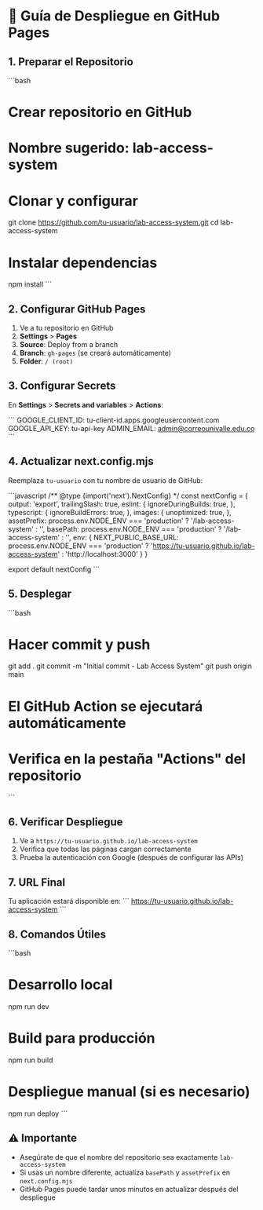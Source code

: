 # 🚀 Guía de Despliegue en GitHub Pages

## 1. Preparar el Repositorio

\`\`\`bash
# Crear repositorio en GitHub
# Nombre sugerido: lab-access-system

# Clonar y configurar
git clone https://github.com/tu-usuario/lab-access-system.git
cd lab-access-system

# Instalar dependencias
npm install
\`\`\`

## 2. Configurar GitHub Pages

1. Ve a tu repositorio en GitHub
2. **Settings** > **Pages**
3. **Source**: Deploy from a branch
4. **Branch**: `gh-pages` (se creará automáticamente)
5. **Folder**: `/ (root)`

## 3. Configurar Secrets

En **Settings** > **Secrets and variables** > **Actions**:

\`\`\`
GOOGLE_CLIENT_ID: tu-client-id.apps.googleusercontent.com
GOOGLE_API_KEY: tu-api-key
ADMIN_EMAIL: admin@correounivalle.edu.co
\`\`\`

## 4. Actualizar next.config.mjs

Reemplaza `tu-usuario` con tu nombre de usuario de GitHub:

\`\`\`javascript
/** @type {import('next').NextConfig} */
const nextConfig = {
  output: 'export',
  trailingSlash: true,
  eslint: {
    ignoreDuringBuilds: true,
  },
  typescript: {
    ignoreBuildErrors: true,
  },
  images: {
    unoptimized: true,
  },
  assetPrefix: process.env.NODE_ENV === 'production' ? '/lab-access-system' : '',
  basePath: process.env.NODE_ENV === 'production' ? '/lab-access-system' : '',
  env: {
    NEXT_PUBLIC_BASE_URL: process.env.NODE_ENV === 'production' 
      ? 'https://tu-usuario.github.io/lab-access-system' 
      : 'http://localhost:3000'
  }
}

export default nextConfig
\`\`\`

## 5. Desplegar

\`\`\`bash
# Hacer commit y push
git add .
git commit -m "Initial commit - Lab Access System"
git push origin main

# El GitHub Action se ejecutará automáticamente
# Verifica en la pestaña "Actions" del repositorio
\`\`\`

## 6. Verificar Despliegue

1. Ve a `https://tu-usuario.github.io/lab-access-system`
2. Verifica que todas las páginas cargan correctamente
3. Prueba la autenticación con Google (después de configurar las APIs)

## 7. URL Final

Tu aplicación estará disponible en:
\`\`\`
https://tu-usuario.github.io/lab-access-system
\`\`\`

## 8. Comandos Útiles

\`\`\`bash
# Desarrollo local
npm run dev

# Build para producción
npm run build

# Despliegue manual (si es necesario)
npm run deploy
\`\`\`

## ⚠️ Importante

- Asegúrate de que el nombre del repositorio sea exactamente `lab-access-system`
- Si usas un nombre diferente, actualiza `basePath` y `assetPrefix` en `next.config.mjs`
- GitHub Pages puede tardar unos minutos en actualizar después del despliegue
